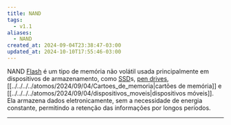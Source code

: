 ```yaml
---
title: NAND
tags:
  - v1.1
aliases:
  - NAND
created_at: 2024-09-04T23:38:47-03:00
updated_at: 2024-10-10T17:55:46-03:00
---
```


NAND [Flash](Memoria_flash.md) é um tipo de memória não volátil usada principalmente em dispositivos de armazenamento, como [SSD](Solid_State_Drive.md)s, [pen drives](../../../../atomos/2024/09/04/pen_drives.md), [[../../../../atomos/2024/09/04/Cartoes_de_memoria|cartões de memória]] e [[../../../../atomos/2024/09/04/dispositivos_moveis|dispositivos móveis]]. Ela armazena dados eletronicamente, sem a necessidade de energia constante, permitindo a retenção das informações por longos períodos.

---

